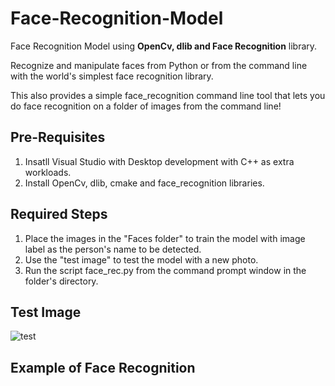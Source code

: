 # Face-Recognition-Model

Face Recognition Model using **OpenCv, dlib and Face Recognition** library. 

Recognize and manipulate faces from Python or from the command line with the world's simplest face recognition library.

This also provides a simple face_recognition command line tool that lets you do face recognition on a folder of images from the command line!

## Pre-Requisites 

1) Insatll Visual Studio with Desktop development with C++ as extra workloads.
2) Install OpenCv, dlib, cmake and face_recognition libraries.


## Required Steps
1) Place the images in the "Faces folder" to train the model with image label as the person's name to be detected. 
2) Use the "test image" to test the model with a new photo.
3) Run the script face_rec.py from the command prompt window in the folder's directory. 

## Test Image
![test](https://user-images.githubusercontent.com/49313619/86589739-d90c5b80-bfab-11ea-90e8-eb50e1dc807c.jpg)


## Example of Face Recognition 
